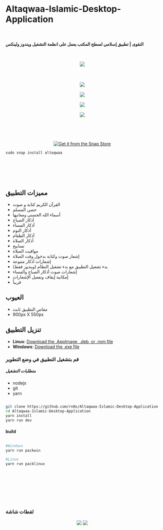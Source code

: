 # Altaqwaa-Islamic-Desktop-Application

<br>

#### التقوى | تطبيق إسلامي لسطح المكتب يعمل على انظمة التشغيل ويندوز ولينكس

<br>

<p align="center">
  <img align="center" src="/github/1.png"> <br><br><br><br>
  <img align="center" src="/github/2.png"> <br><br>
  <img align="center" src="/github/3.png"> <br><br>
  <img align="center" src="/github/4.png"> <br><br>
  <img align="center" src="/github/5.png"> <br><br>
</p>


<br><br>

<p align="center">
  <a href="https://snapcraft.io/altaqwaa">
    <img alt="Get it from the Snap Store" src="https://snapcraft.io/static/images/badges/en/snap-store-black.svg">
  </a>

  ``` sudo snap install altaqwaa ```
</p>

<br><br><br><br>

## مميزات التطبيق

- القرآن الكريم كتابة و صوت
- حصن المسلم
- أسماء الله الحسنى ومعانيها
- أذكار الصباح
- أذكار المساء
- أذكار النوم
- أذكار الطعام 
- أذكار الصلاة
- تسابيح
- مواقيت الصلاة
- إشعار صوت وكتابة بدخول وقت الصلاة
- إشعارات أذكار متنوعة
- بدء تشغيل التطبيق مع بدء تشغيل النظام (ويندوز فقط)
- إشعارات صوت أذكار الصباح والمساء
- إمكانية إيقاف وتفعيل الإشعارات
- قريباً

## العيوب

- مقاس التطبيق ثابت 
- 900px X 550px

## تنزيل التطبيق

- **Linux**: [Download the .AppImage, .deb, or .rpm file](https://github.com/rn0x/Altaqwaa-Islamic-Desktop-Application/releases/latest)
- **Windows**: [Download the .exe file](https://github.com/rn0x/Altaqwaa-Islamic-Desktop-Application/releases/latest)


### قم  بتشغيل التطبيق في وضع التطوير 

##### متطلبات التشغيل 
- nodejs
- git 
- yarn


```bash

git clone https://github.com/rn0x/Altaqwaa-Islamic-Desktop-Application
cd Altaqwaa-Islamic-Desktop-Application
yarn install
yarn run dev

```

#### build 

```bash

#Windows
yarn run packwin

#Linux
yarn run packlinux


```
<br><br><br><br><br><br>

### لقطات شاشة

<p align="center">
  <img align="center" src="/github/6.png"> 
  <img align="center" src="/github/7.png">
</p>
